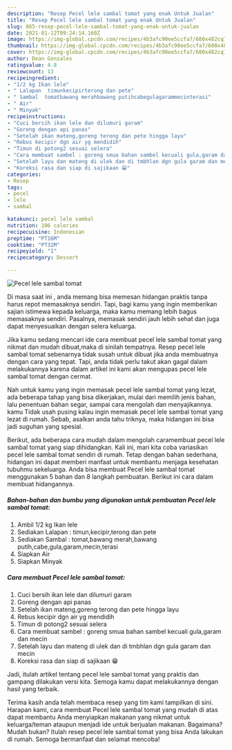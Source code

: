 ```yaml
---
description: "Resep Pecel lele sambal tomat yang enak Untuk Jualan"
title: "Resep Pecel lele sambal tomat yang enak Untuk Jualan"
slug: 865-resep-pecel-lele-sambal-tomat-yang-enak-untuk-jualan
date: 2021-01-12T09:24:14.160Z
image: https://img-global.cpcdn.com/recipes/4b3afc90ee5ccfa7/680x482cq70/pecel-lele-sambal-tomat-foto-resep-utama.jpg
thumbnail: https://img-global.cpcdn.com/recipes/4b3afc90ee5ccfa7/680x482cq70/pecel-lele-sambal-tomat-foto-resep-utama.jpg
cover: https://img-global.cpcdn.com/recipes/4b3afc90ee5ccfa7/680x482cq70/pecel-lele-sambal-tomat-foto-resep-utama.jpg
author: Dean Gonzales
ratingvalue: 4.8
reviewcount: 13
recipeingredient:
- "1/2 kg Ikan lele"
- " Lalapan  timunkecipirterong dan pete"
- " Sambal  tomatbawang merahbawang putihcabegulagarammecinterasi"
- " Air"
- " Minyak"
recipeinstructions:
- "Cuci bersih ikan lele dan dilumuri garam"
- "Goreng dengan api panas"
- "Setelah ikan mateng,goreng terong dan pete hingga layu"
- "Rebus kecipir dgn air yg mendidih"
- "Timun di potong2 sesuai selera"
- "Cara membuat sambel : goreng smua bahan sambel kecuali gula,garam dan mecin"
- "Setelah layu dan mateng di ulek dan di tmbhlan dgn gula garam dan mecin"
- "Koreksi rasa dan siap di sajikaan 😁"
categories:
- Resep
tags:
- pecel
- lele
- sambal

katakunci: pecel lele sambal 
nutrition: 106 calories
recipecuisine: Indonesian
preptime: "PT16M"
cooktime: "PT32M"
recipeyield: "1"
recipecategory: Dessert

---
```



![Pecel lele sambal tomat](https://img-global.cpcdn.com/recipes/4b3afc90ee5ccfa7/680x482cq70/pecel-lele-sambal-tomat-foto-resep-utama.jpg)

Di masa  saat ini , anda memang bisa memesan hidangan praktis tanpa harus repot memasaknya sendiri. Tapi, bagi kamu yang ingin memberikan sajian istimewa kepada keluarga, maka kamu memang lebih bagus memasaknya sendiri. Pasalnya, memasak sendiri jauh lebih sehat dan juga dapat menyesuaikan dengan selera keluarga.

Jika kamu sedang mencari ide cara membuat pecel lele sambal tomat yang nikmat dan mudah dibuat,maka di sinilah tempatnya. Resep pecel lele sambal tomat  sebenarnya tidak susah untuk dibuat jika anda membuatnya dengan cara yang tepat. Tapi, anda tidak perlu takut akan gagal dalam melakukannya 
karena dalam artikel ini kami akan mengupas pecel lele sambal tomat dengan cermat.  



Nah untuk kamu yang ingin memasak pecel lele sambal tomat yang lezat, ada beberapa tahap yang bisa dikerjakan, mulai dari memilih jenis bahan, lalu penentuan bahan segar, sampai cara mengolah dan menyajikannya. kamu Tidak usah pusing kalau ingin memasak pecel lele sambal tomat yang lezat di rumah. Sebab, asalkan anda  tahu triknya, maka hidangan ini bisa jadi suguhan yang spesial.

Berikut, ada beberapa cara mudah dalam mengolah caramembuat pecel lele sambal tomat yang siap dihidangkan. Kali ini, mari kita coba variasikan pecel lele sambal tomat sendiri di rumah. Tetap dengan bahan sederhana, hidangan ini dapat memberi manfaat untuk membantu menjaga kesehatan tubuhmu sekeluarga. Anda bisa membuat Pecel lele sambal tomat menggunakan 5 bahan dan 8 langkah pembuatan. Berikut ini cara dalam membuat hidangannya.

<!--inarticleads1-->

##### Bahan-bahan dan bumbu yang digunakan untuk pembuatan Pecel lele sambal tomat:

1. Ambil 1/2 kg Ikan lele
1. Sediakan  Lalapan : timun,kecipir,terong dan pete
1. Sediakan  Sambal : tomat,bawang merah,bawang putih,cabe,gula,garam,mecin,terasi
1. Siapkan  Air
1. Siapkan  Minyak




<!--inarticleads2-->

##### Cara membuat Pecel lele sambal tomat:

1. Cuci bersih ikan lele dan dilumuri garam
1. Goreng dengan api panas
1. Setelah ikan mateng,goreng terong dan pete hingga layu
1. Rebus kecipir dgn air yg mendidih
1. Timun di potong2 sesuai selera
1. Cara membuat sambel : goreng smua bahan sambel kecuali gula,garam dan mecin
1. Setelah layu dan mateng di ulek dan di tmbhlan dgn gula garam dan mecin
1. Koreksi rasa dan siap di sajikaan 😁




Jadi, itulah artikel tentang  pecel lele sambal tomat  yang praktis dan gampang dilakukan versi kita. Semoga kamu dapat melakukannya dengan hasil yang terbaik. 

Terima kasih anda telah membaca resep yang tim kami tampilkan di sini. Harapan kami, cara membuat  Pecel lele sambal tomat yang mudah di atas dapat membantu Anda menyiapkan makanan yang nikmat untuk keluarga/teman ataupun menjadi ide untuk berjualan makanan. Bagaimana? Mudah bukan? Itulah resep pecel lele sambal tomat yang bisa Anda lakukan di rumah. Semoga bermanfaat dan selamat mencoba!

